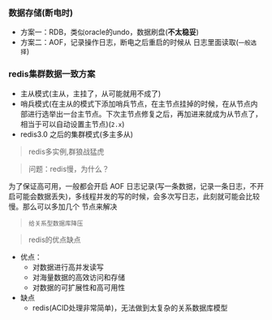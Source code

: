 ### 数据存储(断电时)
* 方案一：RDB，类似oracle的undo，数据刷盘(__不太稳妥__)
* 方案二：AOF，记录操作日志，断电之后重启的时候从 日志里面读取(`一般选择`)

### redis集群数据一致方案
* 主从模式(主从，主挂了，从可能就用不成了)
* 哨兵模式(在主从的模式下添加哨兵节点，在主节点挂掉的时候，在从节点内部进行选举出一台主节点。下次主节点修复之后，再加进来就成为从节点了，相当于可以自动设置主节点)(`2.x`)
* redis3.0 之后的集群模式(多主多从)

> redis多实例,群狼战猛虎

> 问题：redis慢，为什么？

为了保证高可用，一般都会开启 AOF 日志记录(写一条数据，记录一条日志，不开启可能会数据丢失)，多线程并发的写的时候，会多次写日志，此刻就可能会比较慢。那么可以多加几个 节点来解决

> `给关系型数据库降压`

>redis的优点缺点
* 优点：
    * 对数据进行高并发读写
    * 对海量数据的高效访问和存储
    * 对数据的可扩展性和高可用性
* 缺点
    * redis(ACID处理非常简单)，无法做到太复杂的关系数据库模型
     